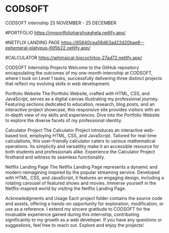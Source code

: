# CODSOFT
CODSOFT internship 25 NOVEMBER - 25 DECEMBER


#PORTFOLIO
https://myportfolioharshvaghela.netlify.app/

#NETFLIX LANDING PAGE
https://65840cea58d63ad22d20bae6--ephemeral-platypus-695b22.netlify.app/

#CALCULATOR
https://whimsical-biscochitos-27ad72.netlify.app/

CODSOFT Internship Projects
Welcome to the GitHub repository encapsulating the outcomes of my one-month internship at CODSOFT, where I took on Level 1 tasks, successfully delivering three distinct projects that reflect my evolving skills in web development.

Portfolio Website
The Portfolio Website, crafted with HTML, CSS, and JavaScript, serves as a digital canvas illustrating my professional journey. Featuring sections dedicated to education, research, blog posts, and an interactive project showcase, this responsive site provides visitors with an in-depth view of my skills and experiences. Dive into the Portfolio Website to explore the diverse facets of my professional identity.

Calculator Project
The Calculator Project introduces an interactive web-based tool, employing HTML, CSS, and JavaScript. Tailored for real-time calculations, this user-friendly calculator caters to various mathematical operations. Its simplicity and versatility make it an accessible resource for both students and professionals alike. Experience the Calculator Project firsthand and witness its seamless functionality.

Netflix Landing Page
The Netflix Landing Page represents a dynamic and modern reimagining inspired by the popular streaming service. Developed with HTML, CSS, and JavaScript, it features an engaging design, including a rotating carousel of featured shows and movies. Immerse yourself in the Netflix-inspired world by visiting the Netflix Landing Page.

Acknowledgments and Usage
Each project folder contains the source code and assets, offering a hands-on opportunity for exploration, modification, or use as a reference. I extend my sincere gratitude to CODSOFT for the invaluable experience gained during this internship, contributing significantly to my growth as a web developer. If you have any questions or suggestions, feel free to reach out. Explore and enjoy the projects!
